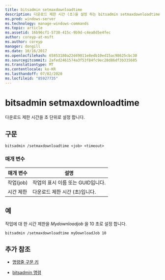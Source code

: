 ```yaml
---
title: bitsadmin setmaxdownloadtime
description: 다운로드 제한 시간 (초)을 설정 하는 bitsadmin setmaxdownloadtime 명령에 대 한 참조 문서입니다.
ms.prod: windows-server
ms.technology: manage-windows-commands
ms.topic: article
ms.assetid: 16b96cf1-5738-415c-9b9d-c4ea8d5e4fec
author: coreyp-at-msft
ms.author: coreyp
manager: dongill
ms.date: 10/16/2017
ms.openlocfilehash: 65853180a22d49011e8edb10ed15ac98625cbc30
ms.sourcegitcommit: 2afed2461574a3f53f84fc9ec28d86df3b335685
ms.translationtype: MT
ms.contentlocale: ko-KR
ms.lasthandoff: 07/02/2020
ms.locfileid: "85927735"
---
```

# <a name="bitsadmin-setmaxdownloadtime"></a>bitsadmin setmaxdownloadtime

다운로드 제한 시간을 초 단위로 설정 합니다.

## <a name="syntax"></a>구문

```
bitsadmin /setmaxdownloadtime <job> <timeout>
```

### <a name="parameters"></a>매개 변수

| 매개 변수 | 설명 |
| --------- | ----------- |
| 작업(job) | 작업의 표시 이름 또는 GUID입니다. |
| 시간 제한 | 다운로드 제한 시간 (초)입니다. |

## <a name="examples"></a>예

작업에 대 한 시간 제한을 *Mydownloadjob* 을 10 초로 설정 합니다.

```
bitsadmin /setmaxdownloadtime myDownloadJob 10
```

## <a name="additional-references"></a>추가 참조

- [명령줄 구문 키](command-line-syntax-key.md)

- [bitsadmin 명령](bitsadmin.md)
